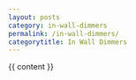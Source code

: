 ```yaml
---
layout: posts
category: in-wall-dimmers
permalink: /in-wall-dimmers/
categorytitle: In Wall Dimmers
---
```


{{ content }}